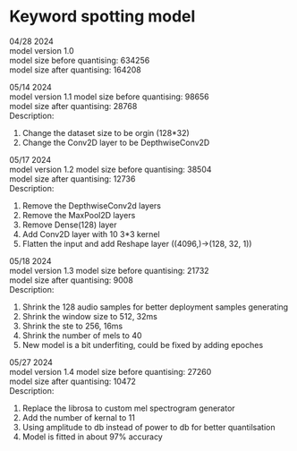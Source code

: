 # **Keyword spotting model**
04/28 2024 \
model version 1.0 \
model size before quantising: 634256 \
model size after quantising: 164208

05/14 2024 \
model version 1.1
model size before quantising: 98656 \
model size after quantising: 28768 \
Description:
1. Change the dataset size to be orgin (128*32)
1. Change the Conv2D layer to be DepthwiseConv2D

05/17 2024 \
model version 1.2
model size before quantising: 38504 \
model size after quantising: 12736 \
Description:
1. Remove the DepthwiseConv2d layers
1. Remove the MaxPool2D layers
1. Remove Dense(128) layer
1. Add Conv2D layer with 10 3*3 kernel
1. Flatten the input and add Reshape layer ((4096,)->(128, 32, 1))

05/18 2024 \
model version 1.3
model size before quantising: 21732 \
model size after quantising: 9008 \
Description:
1. Shrink the 128 audio samples for better deployment samples generating
1. Shrink the window size to 512, 32ms
1. Shrink the ste to 256, 16ms
1. Shrink the number of mels to 40
1. New model is a bit underfiting, could be fixed by adding epoches

05/27 2024 \
model version 1.4
model size before quantising: 27260 \
model size after quantising: 10472 \
Description:
1. Replace the librosa to custom mel spectrogram generator
1. Add the number of kernal to 11
1. Using amplitude to db instead of power to db for better quantilsation
1. Model is fitted in about 97% accuracy
